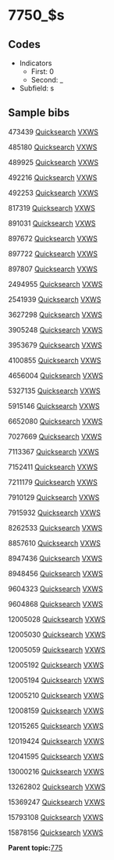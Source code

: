 # 7750\_$s

## Codes

-   Indicators
    -   First: 0
    -   Second: \_
-   Subfield: s

## Sample bibs

473439 [Quicksearch](https://search.library.yale.edu/catalog/473439) [VXWS](http://prodorbis.library.yale.edu:7014/vxws/GetHoldingsService?bibId=473439)

485180 [Quicksearch](https://search.library.yale.edu/catalog/485180) [VXWS](http://prodorbis.library.yale.edu:7014/vxws/GetHoldingsService?bibId=485180)

489925 [Quicksearch](https://search.library.yale.edu/catalog/489925) [VXWS](http://prodorbis.library.yale.edu:7014/vxws/GetHoldingsService?bibId=489925)

492216 [Quicksearch](https://search.library.yale.edu/catalog/492216) [VXWS](http://prodorbis.library.yale.edu:7014/vxws/GetHoldingsService?bibId=492216)

492253 [Quicksearch](https://search.library.yale.edu/catalog/492253) [VXWS](http://prodorbis.library.yale.edu:7014/vxws/GetHoldingsService?bibId=492253)

817319 [Quicksearch](https://search.library.yale.edu/catalog/817319) [VXWS](http://prodorbis.library.yale.edu:7014/vxws/GetHoldingsService?bibId=817319)

891031 [Quicksearch](https://search.library.yale.edu/catalog/891031) [VXWS](http://prodorbis.library.yale.edu:7014/vxws/GetHoldingsService?bibId=891031)

897672 [Quicksearch](https://search.library.yale.edu/catalog/897672) [VXWS](http://prodorbis.library.yale.edu:7014/vxws/GetHoldingsService?bibId=897672)

897722 [Quicksearch](https://search.library.yale.edu/catalog/897722) [VXWS](http://prodorbis.library.yale.edu:7014/vxws/GetHoldingsService?bibId=897722)

897807 [Quicksearch](https://search.library.yale.edu/catalog/897807) [VXWS](http://prodorbis.library.yale.edu:7014/vxws/GetHoldingsService?bibId=897807)

2494955 [Quicksearch](https://search.library.yale.edu/catalog/2494955) [VXWS](http://prodorbis.library.yale.edu:7014/vxws/GetHoldingsService?bibId=2494955)

2541939 [Quicksearch](https://search.library.yale.edu/catalog/2541939) [VXWS](http://prodorbis.library.yale.edu:7014/vxws/GetHoldingsService?bibId=2541939)

3627298 [Quicksearch](https://search.library.yale.edu/catalog/3627298) [VXWS](http://prodorbis.library.yale.edu:7014/vxws/GetHoldingsService?bibId=3627298)

3905248 [Quicksearch](https://search.library.yale.edu/catalog/3905248) [VXWS](http://prodorbis.library.yale.edu:7014/vxws/GetHoldingsService?bibId=3905248)

3953679 [Quicksearch](https://search.library.yale.edu/catalog/3953679) [VXWS](http://prodorbis.library.yale.edu:7014/vxws/GetHoldingsService?bibId=3953679)

4100855 [Quicksearch](https://search.library.yale.edu/catalog/4100855) [VXWS](http://prodorbis.library.yale.edu:7014/vxws/GetHoldingsService?bibId=4100855)

4656004 [Quicksearch](https://search.library.yale.edu/catalog/4656004) [VXWS](http://prodorbis.library.yale.edu:7014/vxws/GetHoldingsService?bibId=4656004)

5327135 [Quicksearch](https://search.library.yale.edu/catalog/5327135) [VXWS](http://prodorbis.library.yale.edu:7014/vxws/GetHoldingsService?bibId=5327135)

5915146 [Quicksearch](https://search.library.yale.edu/catalog/5915146) [VXWS](http://prodorbis.library.yale.edu:7014/vxws/GetHoldingsService?bibId=5915146)

6652080 [Quicksearch](https://search.library.yale.edu/catalog/6652080) [VXWS](http://prodorbis.library.yale.edu:7014/vxws/GetHoldingsService?bibId=6652080)

7027669 [Quicksearch](https://search.library.yale.edu/catalog/7027669) [VXWS](http://prodorbis.library.yale.edu:7014/vxws/GetHoldingsService?bibId=7027669)

7113367 [Quicksearch](https://search.library.yale.edu/catalog/7113367) [VXWS](http://prodorbis.library.yale.edu:7014/vxws/GetHoldingsService?bibId=7113367)

7152411 [Quicksearch](https://search.library.yale.edu/catalog/7152411) [VXWS](http://prodorbis.library.yale.edu:7014/vxws/GetHoldingsService?bibId=7152411)

7211179 [Quicksearch](https://search.library.yale.edu/catalog/7211179) [VXWS](http://prodorbis.library.yale.edu:7014/vxws/GetHoldingsService?bibId=7211179)

7910129 [Quicksearch](https://search.library.yale.edu/catalog/7910129) [VXWS](http://prodorbis.library.yale.edu:7014/vxws/GetHoldingsService?bibId=7910129)

7915932 [Quicksearch](https://search.library.yale.edu/catalog/7915932) [VXWS](http://prodorbis.library.yale.edu:7014/vxws/GetHoldingsService?bibId=7915932)

8262533 [Quicksearch](https://search.library.yale.edu/catalog/8262533) [VXWS](http://prodorbis.library.yale.edu:7014/vxws/GetHoldingsService?bibId=8262533)

8857610 [Quicksearch](https://search.library.yale.edu/catalog/8857610) [VXWS](http://prodorbis.library.yale.edu:7014/vxws/GetHoldingsService?bibId=8857610)

8947436 [Quicksearch](https://search.library.yale.edu/catalog/8947436) [VXWS](http://prodorbis.library.yale.edu:7014/vxws/GetHoldingsService?bibId=8947436)

8948456 [Quicksearch](https://search.library.yale.edu/catalog/8948456) [VXWS](http://prodorbis.library.yale.edu:7014/vxws/GetHoldingsService?bibId=8948456)

9604323 [Quicksearch](https://search.library.yale.edu/catalog/9604323) [VXWS](http://prodorbis.library.yale.edu:7014/vxws/GetHoldingsService?bibId=9604323)

9604868 [Quicksearch](https://search.library.yale.edu/catalog/9604868) [VXWS](http://prodorbis.library.yale.edu:7014/vxws/GetHoldingsService?bibId=9604868)

12005028 [Quicksearch](https://search.library.yale.edu/catalog/12005028) [VXWS](http://prodorbis.library.yale.edu:7014/vxws/GetHoldingsService?bibId=12005028)

12005030 [Quicksearch](https://search.library.yale.edu/catalog/12005030) [VXWS](http://prodorbis.library.yale.edu:7014/vxws/GetHoldingsService?bibId=12005030)

12005059 [Quicksearch](https://search.library.yale.edu/catalog/12005059) [VXWS](http://prodorbis.library.yale.edu:7014/vxws/GetHoldingsService?bibId=12005059)

12005192 [Quicksearch](https://search.library.yale.edu/catalog/12005192) [VXWS](http://prodorbis.library.yale.edu:7014/vxws/GetHoldingsService?bibId=12005192)

12005194 [Quicksearch](https://search.library.yale.edu/catalog/12005194) [VXWS](http://prodorbis.library.yale.edu:7014/vxws/GetHoldingsService?bibId=12005194)

12005210 [Quicksearch](https://search.library.yale.edu/catalog/12005210) [VXWS](http://prodorbis.library.yale.edu:7014/vxws/GetHoldingsService?bibId=12005210)

12008159 [Quicksearch](https://search.library.yale.edu/catalog/12008159) [VXWS](http://prodorbis.library.yale.edu:7014/vxws/GetHoldingsService?bibId=12008159)

12015265 [Quicksearch](https://search.library.yale.edu/catalog/12015265) [VXWS](http://prodorbis.library.yale.edu:7014/vxws/GetHoldingsService?bibId=12015265)

12019424 [Quicksearch](https://search.library.yale.edu/catalog/12019424) [VXWS](http://prodorbis.library.yale.edu:7014/vxws/GetHoldingsService?bibId=12019424)

12041595 [Quicksearch](https://search.library.yale.edu/catalog/12041595) [VXWS](http://prodorbis.library.yale.edu:7014/vxws/GetHoldingsService?bibId=12041595)

13000216 [Quicksearch](https://search.library.yale.edu/catalog/13000216) [VXWS](http://prodorbis.library.yale.edu:7014/vxws/GetHoldingsService?bibId=13000216)

13262802 [Quicksearch](https://search.library.yale.edu/catalog/13262802) [VXWS](http://prodorbis.library.yale.edu:7014/vxws/GetHoldingsService?bibId=13262802)

15369247 [Quicksearch](https://search.library.yale.edu/catalog/15369247) [VXWS](http://prodorbis.library.yale.edu:7014/vxws/GetHoldingsService?bibId=15369247)

15793108 [Quicksearch](https://search.library.yale.edu/catalog/15793108) [VXWS](http://prodorbis.library.yale.edu:7014/vxws/GetHoldingsService?bibId=15793108)

15878156 [Quicksearch](https://search.library.yale.edu/catalog/15878156) [VXWS](http://prodorbis.library.yale.edu:7014/vxws/GetHoldingsService?bibId=15878156)

**Parent topic:**[775](../../tags/775/775.md)

